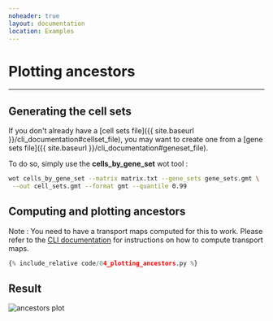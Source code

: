 ```yaml
---
noheader: true
layout: documentation
location: Examples
---
```


# Plotting ancestors
--------------------


## Generating the cell sets ##

If you don't already have a [cell sets file]({{ site.baseurl }}/cli_documentation#cellset_file),
you may want to create one from a [gene sets file]({{ site.baseurl }}/cli_documentation#geneset_file).

To do so, simply use the **cells_by_gene_set** wot tool :

```sh
wot cells_by_gene_set --matrix matrix.txt --gene_sets gene_sets.gmt \
 --out cell_sets.gmt --format gmt --quantile 0.99
```

## Computing and plotting ancestors ##

Note : You need to have a transport maps computed for this to work. Please refer to the [CLI documentation]({{site.baseurl}}/cli_documentation#transport-maps) for instructions on how to compute transport maps.


```python
{% include_relative code/04_plotting_ancestors.py %}

```

## Result ##

![ancestors plot]({{site.baseurl}}/images/ancestors.png)

